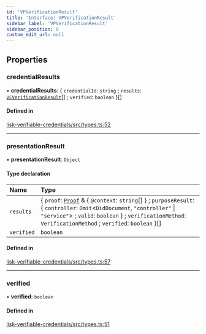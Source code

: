 ```yaml
---
id: 'VPVerificationResult'
title: 'Interface: VPVerificationResult'
sidebar_label: 'VPVerificationResult'
sidebar_position: 0
custom_edit_url: null
---
```


## Properties

### credentialResults

• **credentialResults**: { `credentialId`: `string` ; `results`: [`VCVerificationResult`](VCVerificationResult.md)[] ; `verified`: `boolean` }[]

#### Defined in

[lisk-verifiable-credentials/src/types.ts:52](https://github.com/aldhosutra/lisk-did/blob/dbe4f6c/packages/lisk-verifiable-credentials/src/types.ts#L52)

---

### presentationResult

• **presentationResult**: `Object`

#### Type declaration

| Name       | Type                                                                                                                                                                                                                                                 |
| :--------- | :--------------------------------------------------------------------------------------------------------------------------------------------------------------------------------------------------------------------------------------------------- |
| `results`  | { `proof`: [`Proof`](Proof.md) & { `@context`: `string`[] } ; `purposeResult`: { `controller`: `Omit`<`DidDocument`, `"controller"` \| `"service"`\> ; `valid`: `boolean` } ; `verificationMethod`: `VerificationMethod` ; `verified`: `boolean` }[] |
| `verified` | `boolean`                                                                                                                                                                                                                                            |

#### Defined in

[lisk-verifiable-credentials/src/types.ts:57](https://github.com/aldhosutra/lisk-did/blob/dbe4f6c/packages/lisk-verifiable-credentials/src/types.ts#L57)

---

### verified

• **verified**: `boolean`

#### Defined in

[lisk-verifiable-credentials/src/types.ts:51](https://github.com/aldhosutra/lisk-did/blob/dbe4f6c/packages/lisk-verifiable-credentials/src/types.ts#L51)

